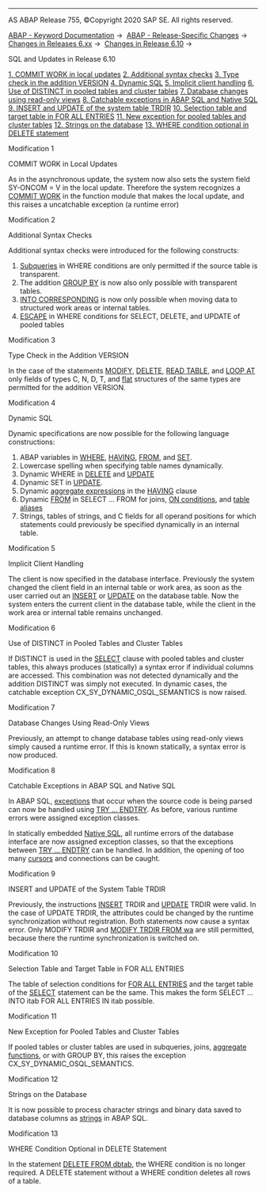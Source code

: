   

* * *

AS ABAP Release 755, ©Copyright 2020 SAP SE. All rights reserved.

[ABAP - Keyword Documentation](https://help.sap.com/doc/abapdocu_755_index_htm/7.55/en-US/abenabap.htm) →  [ABAP - Release-Specific Changes](https://help.sap.com/doc/abapdocu_755_index_htm/7.55/en-US/abennews.htm) →  [Changes in Releases 6.xx](https://help.sap.com/doc/abapdocu_755_index_htm/7.55/en-US/abennews-6.htm) →  [Changes in Release 6.10](https://help.sap.com/doc/abapdocu_755_index_htm/7.55/en-US/abennews-610.htm) → 

SQL and Updates in Release 6.10

[1\. COMMIT WORK in local updates](#!ABAP_MODIFICATION_1@1@)
[2\. Additional syntax checks](#!ABAP_MODIFICATION_2@2@)
[3\. Type check in the addition VERSION](#!ABAP_MODIFICATION_3@3@)
[4\. Dynamic SQL](#!ABAP_MODIFICATION_4@4@)
[5\. Implicit client handling](#!ABAP_MODIFICATION_5@5@)
[6\. Use of DISTINCT in pooled tables and cluster tables](#!ABAP_MODIFICATION_6@6@)
[7\. Database changes using read-only views](#!ABAP_MODIFICATION_7@7@)
[8\. Catchable exceptions in ABAP SQL and Native SQL](#!ABAP_MODIFICATION_8@8@)
[9\. INSERT and UPDATE of the system table TRDIR](#!ABAP_MODIFICATION_9@9@)
[10\. Selection table and target table in FOR ALL ENTRIES](#!ABAP_MODIFICATION_10@10@)
[11\. New exception for pooled tables and cluster tables](#!ABAP_MODIFICATION_11@11@)
[12\. Strings on the database](#!ABAP_MODIFICATION_12@12@)
[13\. WHERE condition optional in DELETE statement](#!ABAP_MODIFICATION_13@13@)

Modification 1

COMMIT WORK in Local Updates

As in the asynchronous update, the system now also sets the system field SY-ONCOM = V in the local update. Therefore the system recognizes a [COMMIT WORK](https://help.sap.com/doc/abapdocu_755_index_htm/7.55/en-US/abapcommit.htm) in the function module that makes the local update, and this raises a uncatchable exception (a runtime error)

Modification 2

Additional Syntax Checks

Additional syntax checks were introduced for the following constructs:

1.  [Subqueries](https://help.sap.com/doc/abapdocu_755_index_htm/7.55/en-US/abensubquery_glosry.htm "Glossary Entry") in WHERE conditions are only permitted if the source table is transparent.
2.  The addition [GROUP BY](https://help.sap.com/doc/abapdocu_755_index_htm/7.55/en-US/abapgroupby_clause.htm) is now also only possible with transparent tables.
3.  [INTO CORRESPONDING](https://help.sap.com/doc/abapdocu_755_index_htm/7.55/en-US/abapinto_clause.htm) is now only possible when moving data to structured work areas or internal tables.
4.  [ESCAPE](https://help.sap.com/doc/abapdocu_755_index_htm/7.55/en-US/abenwhere_logexp_like.htm) in WHERE conditions for SELECT, DELETE, and UPDATE of pooled tables
    

Modification 3

Type Check in the Addition VERSION

In the case of the statements [MODIFY](https://help.sap.com/doc/abapdocu_755_index_htm/7.55/en-US/abapmodify_dbtab.htm), [DELETE](https://help.sap.com/doc/abapdocu_755_index_htm/7.55/en-US/abapdelete_dbtab.htm), [READ TABLE](https://help.sap.com/doc/abapdocu_755_index_htm/7.55/en-US/abapread_table_dbtab.htm), and [LOOP AT](https://help.sap.com/doc/abapdocu_755_index_htm/7.55/en-US/abaploop_at_dbtab.htm) only fields of types C, N, D, T, and [flat](https://help.sap.com/doc/abapdocu_755_index_htm/7.55/en-US/abenflat_glosry.htm "Glossary Entry") structures of the same types are permitted for the addition VERSION.

Modification 4

Dynamic SQL

Dynamic specifications are now possible for the following language constructions:

1.  ABAP variables in [WHERE](https://help.sap.com/doc/abapdocu_755_index_htm/7.55/en-US/abapwhere.htm), [HAVING](https://help.sap.com/doc/abapdocu_755_index_htm/7.55/en-US/abaphaving_clause.htm), [FROM](https://help.sap.com/doc/abapdocu_755_index_htm/7.55/en-US/abapfrom_clause.htm), and [SET](https://help.sap.com/doc/abapdocu_755_index_htm/7.55/en-US/abapupdate.htm).
2.  Lowercase spelling when specifying table names dynamically.
3.  Dynamic WHERE in [DELETE](https://help.sap.com/doc/abapdocu_755_index_htm/7.55/en-US/abapdelete_dbtab.htm) and [UPDATE](https://help.sap.com/doc/abapdocu_755_index_htm/7.55/en-US/abapupdate.htm)
4.  Dynamic SET in [UPDATE](https://help.sap.com/doc/abapdocu_755_index_htm/7.55/en-US/abapupdate.htm).
5.  Dynamic [aggregate expressions](https://help.sap.com/doc/abapdocu_755_index_htm/7.55/en-US/abapselect_aggregate.htm) in the [HAVING](https://help.sap.com/doc/abapdocu_755_index_htm/7.55/en-US/abaphaving_clause.htm) clause
6.  Dynamic [FROM](https://help.sap.com/doc/abapdocu_755_index_htm/7.55/en-US/abapfrom_clause.htm) in SELECT ... FROM for joins, [ON conditions](https://help.sap.com/doc/abapdocu_755_index_htm/7.55/en-US/abapselect_join.htm), and [table aliases](https://help.sap.com/doc/abapdocu_755_index_htm/7.55/en-US/abapaliases.htm)
7.  Strings, tables of strings, and C fields for all operand positions for which statements could previously be specified dynamically in an internal table.
    

Modification 5

Implicit Client Handling

The client is now specified in the database interface. Previously the system changed the client field in an internal table or work area, as soon as the user carried out an [INSERT](https://help.sap.com/doc/abapdocu_755_index_htm/7.55/en-US/abapinsert_dbtab.htm) or [UPDATE](https://help.sap.com/doc/abapdocu_755_index_htm/7.55/en-US/abapupdate.htm) on the database table. Now the system enters the current client in the database table, while the client in the work area or internal table remains unchanged.

Modification 6

Use of DISTINCT in Pooled Tables and Cluster Tables

If DISTINCT is used in the [SELECT](https://help.sap.com/doc/abapdocu_755_index_htm/7.55/en-US/abapselect_clause.htm) clause with pooled tables and cluster tables, this always produces (statically) a syntax error if individual columns are accessed. This combination was not detected dynamically and the addition DISTINCT was simply not executed. In dynamic cases, the catchable exception CX\_SY\_DYNAMIC\_OSQL\_SEMANTICS is now raised.

Modification 7

Database Changes Using Read-Only Views

Previously, an attempt to change database tables using read-only views simply caused a runtime error. If this is known statically, a syntax error is now produced.

Modification 8

Catchable Exceptions in ABAP SQL and Native SQL

In ABAP SQL, [exceptions](https://help.sap.com/doc/abapdocu_755_index_htm/7.55/en-US/abenopensql_exceptions.htm) that occur when the source code is being parsed can now be handled using [TRY ... ENDTRY](https://help.sap.com/doc/abapdocu_755_index_htm/7.55/en-US/abaptry.htm). As before, various runtime errors were assigned exception classes.

In statically embedded [Native SQL](https://help.sap.com/doc/abapdocu_755_index_htm/7.55/en-US/abennative_sql_glosry.htm "Glossary Entry"), all runtime errors of the database interface are now assigned exception classes, so that the exceptions between [TRY ... ENDTRY](https://help.sap.com/doc/abapdocu_755_index_htm/7.55/en-US/abaptry.htm) can be handled. In addition, the opening of too many [cursors](https://help.sap.com/doc/abapdocu_755_index_htm/7.55/en-US/abapopen_cursor.htm) and connections can be caught.

Modification 9

INSERT and UPDATE of the System Table TRDIR

Previously, the instructions [INSERT](https://help.sap.com/doc/abapdocu_755_index_htm/7.55/en-US/abapinsert_dbtab.htm) TRDIR and [UPDATE](https://help.sap.com/doc/abapdocu_755_index_htm/7.55/en-US/abapupdate.htm) TRDIR were valid. In the case of UPDATE TRDIR, the attributes could be changed by the runtime synchronization without registration. Both statements now cause a syntax error. Only MODIFY TRDIR and [MODIFY TRDIR FROM wa](https://help.sap.com/doc/abapdocu_755_index_htm/7.55/en-US/abapmodify_dbtab.htm) are still permitted, because there the runtime synchronization is switched on.

Modification 10

Selection Table and Target Table in FOR ALL ENTRIES

The table of selection conditions for [FOR ALL ENTRIES](https://help.sap.com/doc/abapdocu_755_index_htm/7.55/en-US/abapwhere.htm) and the target table of the [SELECT](https://help.sap.com/doc/abapdocu_755_index_htm/7.55/en-US/abapinto_clause.htm) statement can be the same. This makes the form SELECT ... INTO itab FOR ALL ENTRIES IN itab possible.

Modification 11

New Exception for Pooled Tables and Cluster Tables

If pooled tables or cluster tables are used in subqueries, joins, [aggregate functions](https://help.sap.com/doc/abapdocu_755_index_htm/7.55/en-US/abenaggregate_function_glosry.htm "Glossary Entry"), or with GROUP BY, this raises the exception CX\_SY\_DYNAMIC\_OSQL\_SEMANTICS.

Modification 12

Strings on the Database

It is now possible to process character strings and binary data saved to database columns as [strings](https://help.sap.com/doc/abapdocu_755_index_htm/7.55/en-US/abenddic_builtin_types.htm) in ABAP SQL.

Modification 13

WHERE Condition Optional in DELETE Statement

In the statement [DELETE FROM dbtab](https://help.sap.com/doc/abapdocu_755_index_htm/7.55/en-US/abapdelete_dbtab.htm), the WHERE condition is no longer required. A DELETE statement without a WHERE condition deletes all rows of a table.